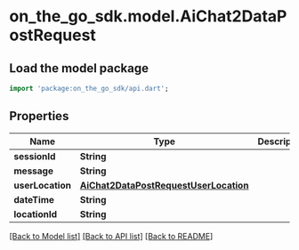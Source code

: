 # on_the_go_sdk.model.AiChat2DataPostRequest

## Load the model package
```dart
import 'package:on_the_go_sdk/api.dart';
```

## Properties
Name | Type | Description | Notes
------------ | ------------- | ------------- | -------------
**sessionId** | **String** |  | 
**message** | **String** |  | 
**userLocation** | [**AiChat2DataPostRequestUserLocation**](AiChat2DataPostRequestUserLocation.md) |  | [optional] 
**dateTime** | **String** |  | [optional] 
**locationId** | **String** |  | [optional] 

[[Back to Model list]](../README.md#documentation-for-models) [[Back to API list]](../README.md#documentation-for-api-endpoints) [[Back to README]](../README.md)


